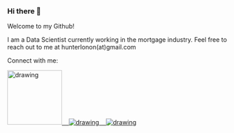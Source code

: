 ### Hi there 👋

Welcome to my Github!

I am a Data Scientist currently working in the mortgage industry. Feel free to reach out to me at hunterlonon(at)gmail.com

Connect with me:

<a href="https://www.linkedin.com/in/hunterlonon/"><img src="https://res.cloudinary.com/huntsworth/image/upload/c_scale,w_125/v1600295372/linkedin_hciawv.png" alt="drawing" width="125"/>&nbsp;&nbsp;&nbsp;&nbsp;<a href="https://twitter.com/hunterlonon"><img src="https://res.cloudinary.com/huntsworth/image/upload/c_scale,w_48/v1600295372/twitter_wsr6gt.png" alt="drawing"/>&nbsp;&nbsp;&nbsp;&nbsp;<a href="https://www.kaggle.com/huntsworth"><img src="https://res.cloudinary.com/huntsworth/image/upload/c_scale,h_35/v1600295372/kaggle_zwkq7y.png" alt="drawing"/>
